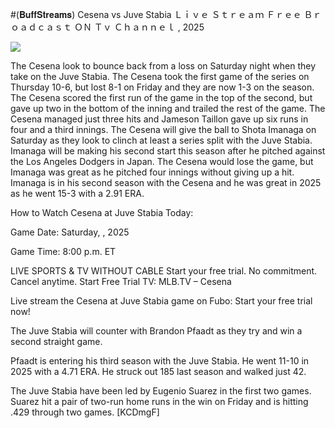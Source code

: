 #(𝐁𝐮𝐟𝐟𝐒𝐭𝐫𝐞𝐚𝐦𝐬) Cesena vs Juve Stabia Ｌｉｖｅ Ｓｔｒｅａｍ Ｆｒｅｅ Ｂｒｏａｄｃａｓｔ ＯＮ Ｔｖ Ｃｈａｎｎｅｌ , 2025  
  
  
[![](https://i.imgur.com/qSNzIqt.png)](https://movie.rssnews.media/JSHIRsU.php)  
  
The Cesena look to bounce back from a loss on Saturday night when they take on the Juve Stabia. The Cesena took the first game of the series on Thursday 10-6, but lost 8-1 on Friday and they are now 1-3 on the season. The Cesena scored the first run of the game in the top of the second, but gave up two in the bottom of the inning and trailed the rest of the game. The Cesena managed just three hits and Jameson Taillon gave up six runs in four and a third innings. The Cesena will give the ball to Shota Imanaga on Saturday as they look to clinch at least a series split with the Juve Stabia. Imanaga will be making his second start this season after he pitched against the Los Angeles Dodgers in Japan. The Cesena would lose the game, but Imanaga was great as he pitched four innings without giving up a hit. Imanaga is in his second season with the Cesena and he was great in 2025 as he went 15-3 with a 2.91 ERA.

How to Watch Cesena at Juve Stabia Today:

Game Date: Saturday, , 2025

Game Time: 8:00 p.m. ET

LIVE SPORTS & TV WITHOUT CABLE
Start your free trial. No commitment. Cancel anytime.
Start Free Trial
TV: MLB.TV – Cesena

Live stream the Cesena at Juve Stabia game on Fubo: Start your free trial now!

The Juve Stabia will counter with Brandon Pfaadt as they try and win a second straight game.

Pfaadt is entering his third season with the Juve Stabia. He went 11-10 in 2025 with a 4.71 ERA. He struck out 185 last season and walked just 42.

The Juve Stabia have been led by Eugenio Suarez in the first two games. Suarez hit a pair of two-run home runs in the win on Friday and is hitting .429 through two games. [KCDmgF]